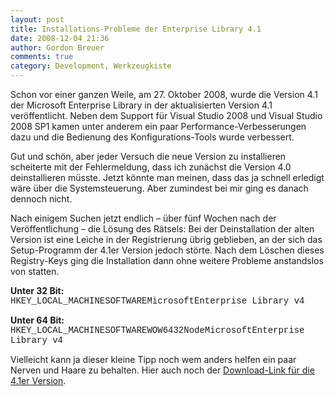 ```yaml
---
layout: post
title: Installations-Probleme der Enterprise Library 4.1
date: 2008-12-04 21:36
author: Gordon Breuer
comments: true
category: Development, Werkzeugkiste
---
```

<p>Schon vor einer ganzen Weile, am 27. Oktober 2008, wurde die Version 4.1 der Microsoft Enterprise Library in der aktualisierten Version 4.1 veröffentlicht. Neben dem Support für Visual Studio 2008 und Visual Studio 2008 SP1 kamen unter anderem ein paar Performance-Verbesserungen dazu und die Bedienung des Konfigurations-Tools wurde verbessert.</p>  <p>Gut und schön, aber jeder Versuch die neue Version zu installieren scheiterte mit der Fehlermeldung, dass ich zunächst die Version 4.0 deinstallieren müsste. Jetzt könnte man meinen, dass das ja schnell erledigt wäre über die Systemsteuerung. Aber zumindest bei mir ging es danach dennoch nicht.</p>  <p>Nach einigem Suchen jetzt endlich – über fünf Wochen nach der Veröffentlichung – die Lösung des Rätsels: Bei der Deinstallation der alten Version ist eine Leiche in der Registrierung übrig geblieben, an der sich das Setup-Programm der 4.1er Version jedoch störte. Nach dem Löschen dieses Registry-Keys ging die Installation dann ohne weitere Probleme anstandslos von statten.</p>  <p><strong>Unter 32 Bit:      <br /></strong><span style="font-family: courier">HKEY_LOCAL_MACHINESOFTWAREMicrosoftEnterprise Library v4</span></p>  <p><strong>Unter 64 Bit:      <br /></strong><span style="font-family: courier">HKEY_LOCAL_MACHINESOFTWAREWOW6432NodeMicrosoftEnterprise Library v4</span></p>  <p>Vielleicht kann ja dieser kleine Tipp noch wem anders helfen ein paar Nerven und Haare zu behalten. Hier auch noch der <a href="http://www.microsoft.com/downloads/details.aspx?FamilyId=1643758B-2986-47F7-B529-3E41584B6CE5&amp;displaylang=en" target="_blank">Download-Link für die 4.1er Version</a>.</p>

